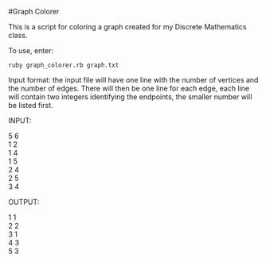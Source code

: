 #Graph Colorer

This is a script for coloring a graph created for my Discrete Mathematics class.

To use, enter:

    ruby graph_colorer.rb graph.txt

Input format: the input file will have one line with the number of vertices and the number of edges. There will then be one line for each edge, each line will contain two integers identifying the endpoints, the smaller number will be listed first. 

INPUT:

5 6  
1 2  
1 4  
1 5  
2 4  
2 5  
3 4  

OUTPUT:

1 1  
2 2  
3 1  
4 3  
5 3  